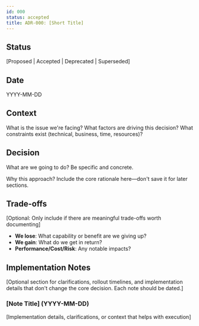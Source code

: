 ```yaml
---
id: 000
status: accepted
title: ADR-000: [Short Title]
---
```


## Status
[Proposed | Accepted | Deprecated | Superseded]

## Date
YYYY-MM-DD

## Context
What is the issue we're facing? What factors are driving this decision?
What constraints exist (technical, business, time, resources)?

## Decision
What are we going to do? Be specific and concrete.

Why this approach? Include the core rationale here—don't save it for later sections.

## Trade-offs
[Optional: Only include if there are meaningful trade-offs worth documenting]
- **We lose**: What capability or benefit are we giving up?
- **We gain**: What do we get in return?
- **Performance/Cost/Risk**: Any notable impacts?

## Implementation Notes
[Optional section for clarifications, rollout timelines, and implementation details that don't change the core decision. Each note should be dated.]

### [Note Title] (YYYY-MM-DD)
[Implementation details, clarifications, or context that helps with execution]
